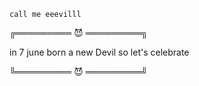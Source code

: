     call me eeevilll  

╔═════════ 😈 ═════════╗


  in 7 june born a new 
         Devil
   so let's celebrate


╚═════════ 😈 ═════════╝





